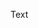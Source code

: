 <?xml version="1.0" encoding="UTF-8"?><?workdir /home/michael/Documents/ddac/ddac/temp/pdf?><?workdir-uri file:/home/michael/Documents/ddac/ddac/temp/pdf/?><?path2project?><?path2project-uri ./?><?path2rootmap-uri ./?><topic xmlns:ditaarch="http://dita.oasis-open.org/architecture/2005/" xmlns:dita-ot="http://dita-ot.sourceforge.net/ns/201007/dita-ot" class="- topic/topic " ditaarch:DITAArchVersion="1.2" domains="(topic hi-d) (topic ut-d) (topic indexing-d) (topic hazard-d) (topic abbrev-d) (topic pr-d) (topic sw-d) (topic ui-d)" id="publish-your-site-with-netlify" xtrf="file:/home/michael/Documents/ddac/ddac/pub-netlify.md" xtrc="topic:1;182:3" specializations=""><title class="- topic/title " xtrf="file:/home/michael/Documents/ddac/ddac/pub-netlify.md" xtrc="title:1;182:3">Publish your site with Netlify</title><prolog class="- topic/prolog " xtrf="file:/home/michael/Documents/ddac/ddac/pub-netlify.md" xtrc="prolog:1;182:3"><data class="- topic/data " name="id" value="pub-Netlify" xtrf="file:/home/michael/Documents/ddac/ddac/pub-netlify.md" xtrc="data:1;182:3"/></prolog><body class="- topic/body " xtrf="file:/home/michael/Documents/ddac/ddac/pub-netlify.md" xtrc="body:1;182:3"><p class="- topic/p " xtrf="file:/home/michael/Documents/ddac/ddac/pub-netlify.md" xtrc="p:1;182:3">Text</p></body></topic>